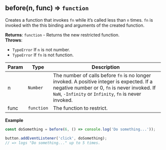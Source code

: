 <a name="before"></a>

## before(n, func) ⇒ <code>function</code>
Creates a function that invokes `fn` while it’s called less than `n` times.
`fn` is invoked with the this binding and arguments of the created function.

**Returns**: <code>function</code> - Returns the new restricted function.  
**Throws**:

- <code>TypeError</code> If `n` is not number.
- <code>TypeError</code> If `fn` is not function.


| Param | Type | Description |
| --- | --- | --- |
| n | <code>Number</code> | The number of calls before `fn` is no longer invoked. A positive integer is expected. If a negative number or 0, `fn` is never invoked. If `NaN`, `-Infinity` or `Infinity`, `fn` is never invoked. |
| func | <code>function</code> | The function to restrict. |

**Example**
```js
const doSomething = before(6, () => console.log('Do something...'));

button.addEventListener('click', doSomething);
// => logs "Do something..." up to 5 times.
```
